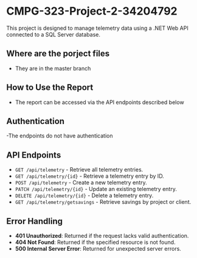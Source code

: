 # CMPG-323-Project-2-34204792
This project is designed to manage telemetry data using a .NET Web API connected to a SQL Server database.

## Where are the porject files
- They are in the master branch

## How to Use the Report
- The report can be accessed via the API endpoints described below

## Authentication

-The endpoints do not have authentication

## API Endpoints
- `GET /api/telemetry` - Retrieve all telemetry entries.
- `GET /api/telemetry/{id}` - Retrieve a telemetry entry by ID.
- `POST /api/telemetry` - Create a new telemetry entry.
- `PATCH /api/telemetry/{id}` - Update an existing telemetry entry.
- `DELETE /api/telemetry/{id}` - Delete a telemetry entry.
- `GET /api/telemetry/getsavings` - Retrieve savings by project or client.

## Error Handling

- **401 Unauthorized**: Returned if the request lacks valid authentication.
- **404 Not Found**: Returned if the specified resource is not found.
- **500 Internal Server Error**: Returned for unexpected server errors.

